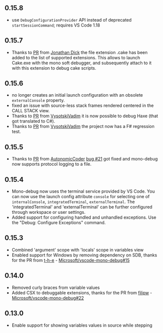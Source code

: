 ## 0.15.8
* use `DebugConfigurationProvider` API instead of deprecated `startSessionCommand`; requires VS Code 1.18

## 0.15.7
* Thanks to [PR](https://github.com/Microsoft/vscode-mono-debug/pull/39) from [Jonathan Dick](https://github.com/Redth) the file extension .cake has been added to the list of supported extensions. This allows to launch Cake.exe with the mono soft debugger, and subsequently attach to it with this extension to debug cake scripts.

## 0.15.6
* no longer creates an initial launch configuration with an obsolete `externalConsole` property.
* fixed an issue with source-less stack frames rendered centered in the CALL STACK view.
* Thanks to [PR](https://github.com/Microsoft/vscode-mono-debug/pull/35) from [VysotskiVadim](https://github.com/VysotskiVadim) it is now possible to debug Haxe (that got translated to C#).
* Thanks to [PR](https://github.com/Microsoft/vscode-mono-debug/pull/33) from [VysotskiVadim](https://github.com/VysotskiVadim) the project now has a F# regression test.

## 0.15.5
* Thanks to [PR](https://github.com/Microsoft/vscode-mono-debug/pull/28) from [AutonomicCoder](https://github.com/AutonomicCoder) [bug #21](https://github.com/Microsoft/vscode-mono-debug/issues/21) got fixed and mono-debug now supports protocol logging to a file.

## 0.15.4
* Mono-debug now uses the terminal service provided by VS Code. You can now use the launch config attribute `console` for selecting one of `internalConsole`, `integratedTerminal`, `externalTerminal`. The 'integratedTerminal' and 'externalTerminal' can be further configured through workspace or user settings.
* Added support for configuring handled and unhandled exceptions. Use the "Debug: Configure Exceptions" command.

## 0.15.3
* Combined 'argument' scope with 'locals' scope in variables view
* Enabled support for Windows by removing dependency on SDB, thanks for the PR from [t-h-e](https://github.com/t-h-e) - [Microsoft/vscode-mono-debug#15](https://github.com/Microsoft/vscode-mono-debug/pull/15)

## 0.14.0
* Removed curly braces from variable values
* Added CSX to debuggable extensions, thanks for the PR from [filipw](https://github.com/filipw) - [Microsoft/vscode-mono-debug#22](https://github.com/Microsoft/vscode-mono-debug/pull/22)

## 0.13.0
* Enable support for showing variables values in source while stepping
